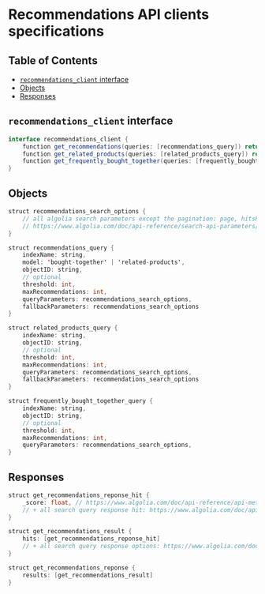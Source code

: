 # Recommendations API clients specifications

## Table of Contents

- [`recommendations_client` interface](#recommendations_client-interface)
- [Objects](#objects)
- [Responses](#responses)

## `recommendations_client` interface

```java
interface recommendations_client {
    function get_recommendations(queries: [recommendations_query]) return get_recommendations_response
    function get_related_products(queries: [related_products_query]) return get_recommendations_response
    function get_frequently_bought_together(queries: [frequently_bought_together_query]) return get_recommendations_response
}
```

## Objects

```java
struct recommendations_search_options {
    // all algolia search parameters except the pagination: page, hitsPerPage, offset, length
    // https://www.algolia.com/doc/api-reference/search-api-parameters/
}
```

```java
struct recommendations_query {
    indexName: string,
    model: 'bought-together' | 'related-products',
    objectID: string,
    // optional
    threshold: int,
    maxRecommendations: int,
    queryParameters: recommendations_search_options,
    fallbackParameters: recommendations_search_options
}
```

```java
struct related_products_query {
    indexName: string,
    objectID: string,
    // optional
    threshold: int,
    maxRecommendations: int,
    queryParameters: recommendations_search_options,
    fallbackParameters: recommendations_search_options
}
```

```java
struct frequently_bought_together_query {
    indexName: string,
    objectID: string,
    // optional
    threshold: int,
    maxRecommendations: int,
    queryParameters: recommendations_search_options,
}
```

## Responses

```java
struct get_recommendations_reponse_hit {
    _score: float, // https://www.algolia.com/doc/api-reference/api-methods/get-recommendations/#method-response-_score
    // + all search query response hit: https://www.algolia.com/doc/api-reference/api-methods/search/#method-response-hits
}
```

```java
struct get_recommendations_result {
    hits: [get_recommendations_reponse_hit]
    // + all search query response options: https://www.algolia.com/doc/api-reference/api-methods/search/#response
}
```

```java
struct get_recommendations_reponse {
    results: [get_recommendations_result]
}
```
